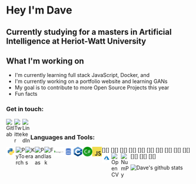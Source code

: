 # Hey I'm Dave

## Currently studying for a masters in Artificial Intelligence at Heriot-Watt University

## What I'm working on

- I'm currently learning full stack JavaScript, Docker, and 
- I'm currently working on a portfolio website and learning GANs
- My goal is to contribute to more Open Source Projects this year
- Fun facts

### Get in touch:

[<img align="left" alt="Gitlab" width="22px" src="https://cdn.jsdelivr.net/npm/simple-icons@v3/icons/gitlab.svg" />][gitlab]
[<img align="left" alt="Twitter" width="22px" src="https://cdn.jsdelivr.net/npm/simple-icons@v3/icons/twitter.svg" />][twitter]
[<img align="left" alt="LinkedIn" width="22px" src="https://cdn.jsdelivr.net/npm/simple-icons@v3/icons/linkedin.svg" />][linkedin]

<br />

### Languages and Tools:
[<img align="left" alt="Python" width="26px" src="https://raw.githubusercontent.com/github/explore/80688e429a7d4ef2fca1e82350fe8e3517d3494d/topics/python/python.png" />][]
[<img align="left" alt="PyTorch" width="26px" src="https://pytorch.org/docs/stable/_static/images/logo-icon.svg" />][]
[<img align="left" alt="Keras" width="26px" src="https://keras.io/img/logo-small.png" />][]
[<img align="left" alt="Pandas" width="26px" src="https://pandas.pydata.org/docs/_static/pandas.svg" />][]
[<img align="left" alt="Flask" width="26px" src="https://cdn.jsdelivr.net/npm/simple-icons@v3/icons/flask.svg" />][]
[<img align="left" alt="MongoDB" width="26px" src="https://raw.githubusercontent.com/github/explore/80688e429a7d4ef2fca1e82350fe8e3517d3494d/topics/mongodb/mongodb.png" />][]
[<img align="left" alt="SQL" width="26px" src="https://raw.githubusercontent.com/github/explore/80688e429a7d4ef2fca1e82350fe8e3517d3494d/topics/sql/sql.png" />][]
[<img align="left" alt="C++" width="26px" src="https://raw.githubusercontent.com/github/explore/80688e429a7d4ef2fca1e82350fe8e3517d3494d/topics/cpp/cpp.png" />][]
[<img align="left" alt="C#" width="26px" src="https://raw.githubusercontent.com/github/explore/80688e429a7d4ef2fca1e82350fe8e3517d3494d/topics/csharp/csharp.png" />][]
[<img align="left" alt="JavaScript" width="26px" src="https://raw.githubusercontent.com/github/explore/80688e429a7d4ef2fca1e82350fe8e3517d3494d/topics/javascript/javascript.png" />][]
[<img align="left" alt="Microsoft Azure" width="26px" src="https://raw.githubusercontent.com/github/explore/80688e429a7d4ef2fca1e82350fe8e3517d3494d/topics/azure/azure.png" />][]
[<img align="left" alt="OpenCV" width="26px" src="https://opencv.org/wp-content/uploads/2020/07/cropped-OpenCV_logo_white_600x.png" />][]
[<img align="left" alt="NumPy" width="26px" src="https://camo.githubusercontent.com/37d9964b95f38c96ed2cce75182f7ebda4b90f64/68747470733a2f2f676863646e2e7261776769742e6f72672f6e756d70792f6e756d70792f6d61737465722f6272616e64696e672f69636f6e732f7072696d6172792f6e756d70796c6f676f2e737667" />][]


![Dave's github stats](https://github-readme-stats.vercel.app/api?username=davidturner94&show_icons=true&count_private=true)





[twitter]: https://twitter.com/_daveturner
[linkedin]: https://linkedin.com/in/david-turner-io
[gitlab]: https://gitlab.com/davidturner